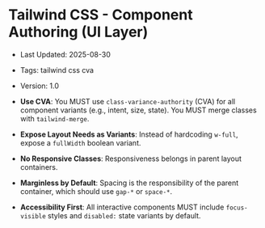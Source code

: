 # Tailwind CSS - Component Authoring (UI Layer)
- Last Updated: 2025-08-30
- Tags: tailwind css cva
- Version: 1.0


- **Use CVA**: You MUST use `class-variance-authority` (CVA) for all component variants (e.g., intent, size, state). You MUST merge classes with `tailwind-merge`.
- **Expose Layout Needs as Variants**: Instead of hardcoding `w-full`, expose a `fullWidth` boolean variant.
- **No Responsive Classes**: Responsiveness belongs in parent layout containers.
- **Marginless by Default**: Spacing is the responsibility of the parent container, which should use `gap-*` or `space-*`.
- **Accessibility First**: All interactive components MUST include `focus-visible` styles and `disabled:` state variants by default.
